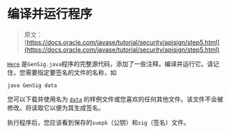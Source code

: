 # 编译并运行程序

> 原文： [https://docs.oracle.com/javase/tutorial/security/apisign/step5.html](https://docs.oracle.com/javase/tutorial/security/apisign/step5.html)

[`Here`](examples/GenSig.java) 是`GenSig.java`程序的完整源代码，添加了一些注释。编译并运行它。请记住，您需要指定要签名的文件的名称，如

```
java GenSig data

```

您可以下载并使用名为 [`data`](examples/data) 的样例文件或您喜欢的任何其他文件。该文件不会被修改。将读取它以便为其生成签名。

执行程序后，您应该看到保存的`suepk`（公钥）和`sig`（签名）文件。